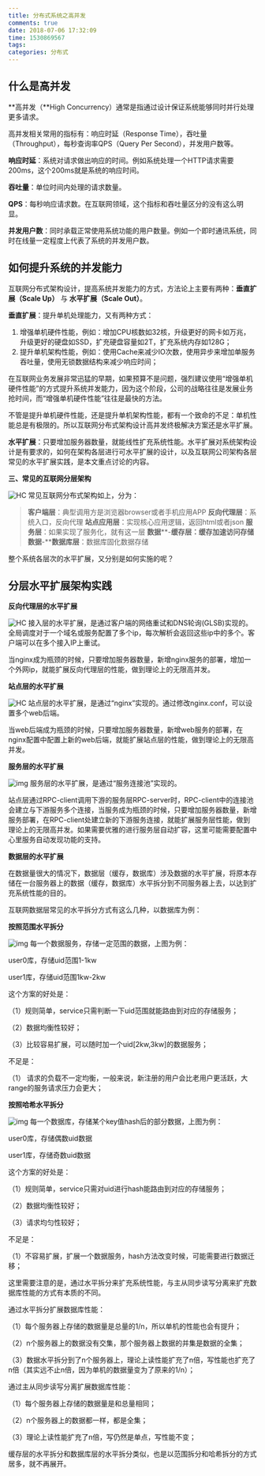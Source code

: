 ```yaml
---
title: 分布式系统之高并发
comments: true
date: 2018-07-06 17:32:09
time: 1530869567
tags:
categories: 分布式
---
```


## 什么是高并发

**高并发（**High Concurrency）通常是指通过设计保证系统能够同时并行处理更多请求。

高并发相关常用的指标有：响应时延（Response Time），吞吐量（Throughput），每秒查询率QPS（Query Per Second），并发用户数等。

**响应时延**：系统对请求做出响应的时间。例如系统处理一个HTTP请求需要200ms，这个200ms就是系统的响应时间。

**吞吐量**：单位时间内处理的请求数量。

**QPS**：每秒响应请求数。在互联网领域，这个指标和吞吐量区分的没有这么明显。

**并发用户数**：同时承载正常使用系统功能的用户数量。例如一个即时通讯系统，同时在线量一定程度上代表了系统的并发用户数。

 

## 如何提升系统的并发能力

互联网分布式架构设计，提高系统并发能力的方式，方法论上主要有两种：**垂直扩展（Scale Up）** 与 **水平扩展（Scale Out）**。

**垂直扩展**：提升单机处理能力，又有两种方式：

1. 增强单机硬件性能，例如：增加CPU核数如32核，升级更好的网卡如万兆，升级更好的硬盘如SSD，扩充硬盘容量如2T，扩充系统内存如128G；
2. 提升单机架构性能，例如：使用Cache来减少IO次数，使用异步来增加单服务吞吐量，使用无锁数据结构来减少响应时间；

在互联网业务发展非常迅猛的早期，如果预算不是问题，强烈建议使用“增强单机硬件性能”的方式提升系统并发能力，因为这个阶段，公司的战略往往是发展业务抢时间，而“增强单机硬件性能”往往是最快的方法。 

不管是提升单机硬件性能，还是提升单机架构性能，都有一个致命的不足：单机性能总是有极限的。所以互联网分布式架构设计高并发终极解决方案还是水平扩展。

**水平扩展**：只要增加服务器数量，就能线性扩充系统性能。水平扩展对系统架构设计是有要求的，如何在架构各层进行可水平扩展的设计，以及互联网公司架构各层常见的水平扩展实践，是本文重点讨论的内容。

 

**三、常见的互联网分层架构**

![HC](http://www.0x7c00.net/images/HC/E09FA93D-C45F-4D79-B9AE-17EF003EFAA5.jpg)
常见互联网分布式架构如上，分为：

> **客户端层**：典型调用方是浏览器browser或者手机应用APP
> **反向代理层**：系统入口，反向代理
> **站点应用层**：实现核心应用逻辑，返回html或者json
> **服务层**：如果实现了服务化，就有这一层
> **数据****-****缓存层**：缓存加速访问存储
> **数据****-****数据库层**：数据库固化数据存储

整个系统各层次的水平扩展，又分别是如何实施的呢？

 

## 分层水平扩展架构实践

**反向代理层的水平扩展**

![HC](http://www.0x7c00.net/images/HC/787BFBAE-D154-43A2-88A3-F683434677D5.png)
接入层的水平扩展，是通过客户端的网络重试和DNS轮询(GLSB)实现的。全局调度对于一个域名或服务配置了多个ip，每次解析会返回这些ip中的多个。客户端可以在多个接入IP上重试。

当nginx成为瓶颈的时候，只要增加服务器数量，新增nginx服务的部署，增加一个外网ip，就能扩展反向代理层的性能，做到理论上的无限高并发。


**站点层的水平扩展**

![HC](http://www.0x7c00.net/images/HC/04D23F47-B21C-4669-ACE4-AD7C5445C99B.png)
站点层的水平扩展，是通过“nginx”实现的。通过修改nginx.conf，可以设置多个web后端。

当web后端成为瓶颈的时候，只要增加服务器数量，新增web服务的部署，在nginx配置中配置上新的web后端，就能扩展站点层的性能，做到理论上的无限高并发。


**服务层的水平扩展**

![img](http://www.0x7c00.net/images/HC/BCBE7297-0F3D-4D2A-96EA-C523D096DD6A.png)
服务层的水平扩展，是通过“服务连接池”实现的。

站点层通过RPC-client调用下游的服务层RPC-server时，RPC-client中的连接池会建立与下游服务多个连接，当服务成为瓶颈的时候，只要增加服务器数量，新增服务部署，在RPC-client处建立新的下游服务连接，就能扩展服务层性能，做到理论上的无限高并发。如果需要优雅的进行服务层自动扩容，这里可能需要配置中心里服务自动发现功能的支持。

 

**数据层的水平扩展**

在数据量很大的情况下，数据层（缓存，数据库）涉及数据的水平扩展，将原本存储在一台服务器上的数据（缓存，数据库）水平拆分到不同服务器上去，以达到扩充系统性能的目的。


互联网数据层常见的水平拆分方式有这么几种，以数据库为例：

**按照范围水平拆分**

![img](http://www.0x7c00.net/images/HC/2A4AE85A-2861-4FE8-B2C0-B283CD05A7FD.png)
每一个数据服务，存储一定范围的数据，上图为例：

user0库，存储uid范围1-1kw

user1库，存储uid范围1kw-2kw

这个方案的好处是：

（1）规则简单，service只需判断一下uid范围就能路由到对应的存储服务；

（2）数据均衡性较好；

（3）比较容易扩展，可以随时加一个uid[2kw,3kw]的数据服务；

不足是：

（1）      请求的负载不一定均衡，一般来说，新注册的用户会比老用户更活跃，大range的服务请求压力会更大；

 

**按照哈希水平拆分**

![img](http://www.0x7c00.net/images/HC/7DFA84CB-0784-4452-8F03-028E017D48CC.png)
每一个数据库，存储某个key值hash后的部分数据，上图为例：

user0库，存储偶数uid数据

user1库，存储奇数uid数据

这个方案的好处是：

（1）规则简单，service只需对uid进行hash能路由到对应的存储服务；

（2）数据均衡性较好；

（3）请求均匀性较好；

不足是：

（1）不容易扩展，扩展一个数据服务，hash方法改变时候，可能需要进行数据迁移；

 这里需要注意的是，通过水平拆分来扩充系统性能，与主从同步读写分离来扩充数据库性能的方式有本质的不同。

通过水平拆分扩展数据库性能：

（1）每个服务器上存储的数据量是总量的1/n，所以单机的性能也会有提升；

（2）n个服务器上的数据没有交集，那个服务器上数据的并集是数据的全集；

（3）数据水平拆分到了n个服务器上，理论上读性能扩充了n倍，写性能也扩充了n倍（其实远不止n倍，因为单机的数据量变为了原来的1/n）；

通过主从同步读写分离扩展数据库性能：

（1）每个服务器上存储的数据量是和总量相同；

（2）n个服务器上的数据都一样，都是全集；

（3）理论上读性能扩充了n倍，写仍然是单点，写性能不变；


缓存层的水平拆分和数据库层的水平拆分类似，也是以范围拆分和哈希拆分的方式居多，就不再展开。